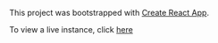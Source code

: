 This project was bootstrapped with [Create React App](https://github.com/facebook/create-react-app).

To view a live instance, click [here](https://openaigenerator.herokuapp.com/)
